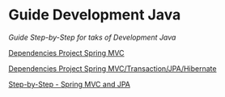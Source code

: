 Guide Development Java
======================

*Guide Step-by-Step for taks of Development Java*

[Dependencies Project Spring MVC](dep-project-springmvc.md)

[Dependencies Project Spring MVC/Transaction/JPA/Hibernate](dep-projets-springmvc-jpa-hibernate.md)

[Step-by-Step - Spring MVC and JPA](step-by-step-springmvc-jpa.md)
